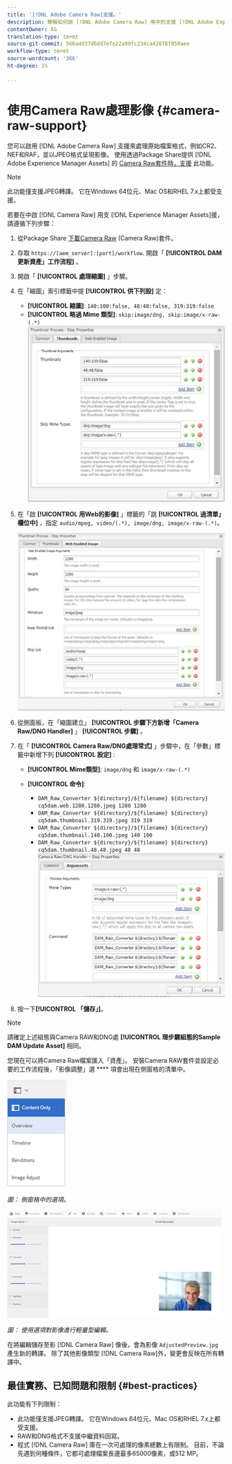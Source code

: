```yaml
---
title: '[!DNL Adobe Camera Raw]支援。'
description: 瞭解如何啟 [!DNL Adobe Camera Raw] 用中的支援 [!DNL Adobe Experience Manager Assets]。
contentOwner: AG
translation-type: tm+mt
source-git-commit: 566add37d6dd7efe22a99fc234ca42878f050aee
workflow-type: tm+mt
source-wordcount: '366'
ht-degree: 1%

---
```



# 使用Camera Raw處理影像 {#camera-raw-support}

您可以啟用 [!DNL Adobe Camera Raw] 支援來處理原始檔案格式，例如CR2、NEF和RAF，並以JPEG格式呈現影像。 使用透過Package Share提供 [!DNL Adobe Experience Manager Assets] 的 [Camera Raw套件時，支援](https://www.adobeaemcloud.com/content/marketplace/marketplaceProxy.html?packagePath=/content/companies/public/adobe/packages/aem630/product/assets/aem-assets-cameraraw-pkg) 此功能。

>[!NOTE]
>
>此功能僅支援JPEG轉譯。 它在Windows 64位元、Mac OS和RHEL 7.x上都受支援。

若要在中啟 [!DNL Camera Raw] 用支 [!DNL Experience Manager Assets]援，請遵循下列步驟：

1. 從Package Share [下載Camera Raw](https://www.adobeaemcloud.com/content/marketplace/marketplaceProxy.html?packagePath=/content/companies/public/adobe/packages/aem630/product/assets/aem-assets-cameraraw-pkg) (Camera Raw)套件。
1. 存取 `https://[aem_server]:[port]/workflow`. 開啟「 **[!UICONTROL DAM更新資產」工作流程]** 。
1. 開啟「 **[!UICONTROL 處理縮圖]** 」步驟。
1. 在「縮圖」索引標籤中提 **[!UICONTROL 供下列設]** 定：

   * **[!UICONTROL 縮圖]**: `140:100:false, 48:48:false, 319:319:false`
   * **[!UICONTROL 略過 Mime 類型]**: `skip:image/dng, skip:image/x-raw-(.*)`
   ![chlimage_1-128](assets/chlimage_1-334.png)

1. 在「啟 **[!UICONTROL 用Web的影像]** 」標籤的「跳 **[!UICONTROL 過清單」欄位中]** ，指定 `audio/mpeg, video/(.*), image/dng, image/x-raw-(.*)`。

   ![chlimage_1-127](assets/chlimage_1-335.png)

1. 從側面板，在「縮圖建立」 **[!UICONTROL 步驟下方新增「Camera Raw/DNG Handler]** 」 **[!UICONTROL 步驟]** 。
1. 在「 **[!UICONTROL Camera Raw/DNG處理常式]** 」步驟中，在「參數」標籤中新增下列 **[!UICONTROL 設定]** :

   * **[!UICONTROL Mime類型]**: `image/dng` 和 `image/x-raw-(.*)`
   * **[!UICONTROL 命令]**:

      * `DAM_Raw_Converter ${directory}/${filename} ${directory} cq5dam.web.1280.1280.jpeg 1280 1280`
      * `DAM_Raw_Converter ${directory}/${filename} ${directory} cq5dam.thumbnail.319.319.jpeg 319 319`
      * `DAM_Raw_Converter ${directory}/${filename} ${directory} cq5dam.thumbnail.140.100.jpeg 140 100`
      * `DAM_Raw_Converter ${directory}/${filename} ${directory} cq5dam.thumbnail.48.48.jpeg 48 48`
   ![chlimage_1-130](assets/chlimage_1-336.png)

1. 按一下&#x200B;**[!UICONTROL 「儲存」]**。

>[!NOTE]
>
>請確定上述組態與Camera RAW和DNG處 **[!UICONTROL 理步驟組態的Sample DAM Update Asset]** 相同。

您現在可以將Camera Raw檔案匯入「資產」。 安裝Camera RAW套件並設定必要的工作流程後，「影像調整」選 **** 項會出現在側窗格的清單中。

![chlimage_1-131](assets/chlimage_1-337.png)

*圖： 側窗格中的選項。*

![chlimage_1-132](assets/chlimage_1-338.png)

*圖： 使用選項對影像進行輕量型編輯。*

在將編輯儲存至影 [!DNL Camera Raw] 像後，會為影像 `AdjustedPreview.jpg` 產生新的轉譯。 除了其他影像類型 [!DNL Camera Raw]外，變更會反映在所有轉譯中。

## 最佳實務、已知問題和限制 {#best-practices}

此功能有下列限制：

* 此功能僅支援JPEG轉譯。 它在Windows 64位元、Mac OS和RHEL 7.x上都受支援。
* RAW和DNG格式不支援中繼資料回寫。
* 程式 [!DNL Camera Raw] 庫在一次可處理的像素總數上有限制。 目前，不論先遇到何種條件，它都可處理檔案長邊最多65000像素，或512 MP。
